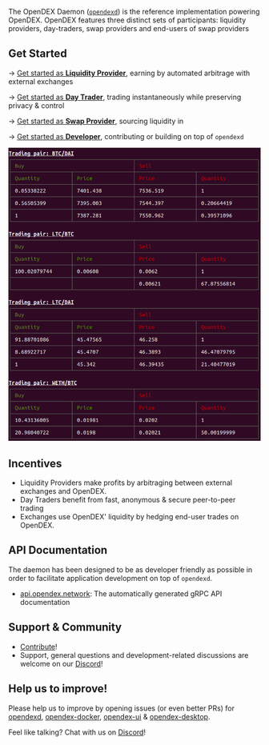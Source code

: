 The OpenDEX Daemon ([`opendexd`](https://github.com/opendexnetwork/opendexd)) is the reference implementation powering OpenDEX. OpenDEX features three distinct sets of participants: liquidity providers, day-traders, swap providers and end-users of swap providers 

## Get Started

-> [Get started as **Liquidity Provider**](Liquidity%20Provider%20Guide.md), earning by automated arbitrage with external exchanges

-> [Get started as **Day Trader**](Day%20Trader%20Guide.md), trading instantaneously while preserving privacy & control

-> [Get started as **Swap Provider**](Swap%20Provider%20Guide.md), sourcing liquidity in 

-> [Get started as **Developer**](Developer%20Guide.md), contributing or building on top of `opendexd`

![opendexd orderbook](/docs/images/orderbook.png)

## Incentives
* Liquidity Providers make profits by arbitraging between external exchanges and OpenDEX.
* Day Traders benefit from fast, anonymous & secure peer-to-peer trading
* Exchanges use OpenDEX' liquidity by hedging end-user trades on OpenDEX.

## API Documentation
The daemon has been designed to be as developer friendly as possible in order to facilitate application development on top of `opendexd`.
* [api.opendex.network](https://api.opendex.network): The automatically generated gRPC API documentation

## Support & Community
* [Contribute](Contribute.md)!
* Support, general questions and development-related discussions are welcome on our [Discord](https://discord.gg/RnXFHpn)!

## Help us to improve!

Please help us to improve by opening issues (or even better PRs) for [opendexd](https://github.com/opendexnetwork/opendexd), [opendex-docker](https://github.com/opendexnetwork/opendex-docker), [opendex-ui](https://github.com/opendexnetwork/opendex-ui) & [opendex-desktop](https://github.com/opendexnetwork/opendex-desktop).

Feel like talking? Chat with us on [Discord](https://discord.gg/RnXFHpn)!   
